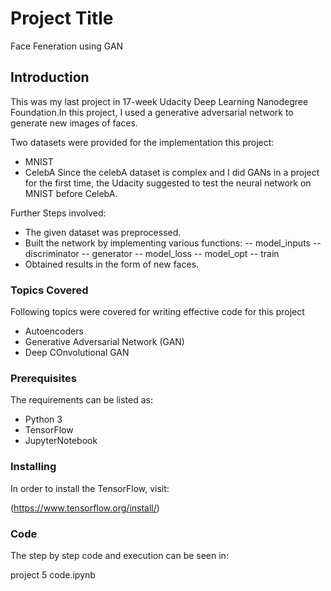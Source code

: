 # Project Title

Face Feneration using GAN


## Introduction
This was my last project in 17-week Udacity Deep Learning Nanodegree Foundation.In this project, I used a generative adversarial network to generate new images of faces.

Two datasets were provided for the implementation this project:
- MNIST
- CelebA
Since the celebA dataset is complex and I did GANs in a project for the first time, the Udacity suggested to test the neural network on MNIST before CelebA.

Further Steps involved:

- The given dataset was preprocessed.
- Built the network by implementing various functions:
-- model_inputs
-- discriminator
-- generator
-- model_loss
-- model_opt
-- train
- Obtained results in the form of new faces.

### Topics Covered

Following topics were covered for writing effective code for this project
- Autoencoders
- Generative Adversarial Network (GAN)
- Deep COnvolutional GAN

### Prerequisites

The requirements can be listed as:
- Python 3
- TensorFlow
- JupyterNotebook

### Installing

In order to install the TensorFlow, visit:

(https://www.tensorflow.org/install/)

### Code

The step by step code and execution can be seen in:

project 5 code.ipynb



